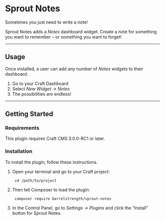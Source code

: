 Sprout Notes
===================

Sometimes you just need to write a note!

Sprout Notes adds a _Notes_ dashboard widget. Create a note for something you want to remember – or something you want to forget!

----

## Usage

Once installed, a user can add any number of _Notes_ widgets to their dashboard.

1. Go to your Craft Dashboard
2. Select _New Widget → Notes_
3. The possibilities are endless!

----

## Getting Started 

### Requirements

This plugin requires Craft CMS 3.0.0-RC1 or later.

### Installation

To install the plugin, follow these instructions.

1. Open your terminal and go to your Craft project:

        cd /path/to/project

2. Then tell Composer to load the plugin:

        composer require barrelstrength/sprout-notes

3. In the Control Panel, go to _Settings → Plugins_ and click the “Install” button for Sprout Notes.
